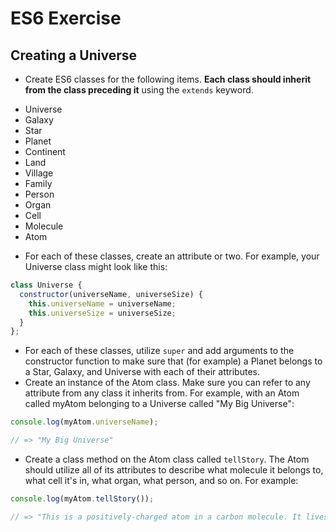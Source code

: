 # ES6 Exercise

## Creating a Universe

* Create ES6 classes for the following items. **Each class should inherit from the class preceding it** using the `extends` keyword.
 - Universe
 - Galaxy
 - Star
 - Planet
 - Continent
 - Land
 - Village
 - Family
 - Person
 - Organ
 - Cell
 - Molecule
 - Atom
* For each of these classes, create an attribute or two. For example, your Universe class might look like this:

```js
class Universe {
  constructor(universeName, universeSize) {
    this.universeName = universeName;
    this.universeSize = universeSize;
  }
};
```
* For each of these classes, utilize `super` and add arguments to the constructor function to make sure that (for example) a Planet belongs to a Star, Galaxy, and Universe with each of their attributes.
* Create an instance of the Atom class. Make sure you can refer to any attribute from any class it inherits from. For example, with an Atom called myAtom belonging to a Universe called "My Big Universe":

```js
console.log(myAtom.universeName);

// => "My Big Universe"
```
* Create a class method on the Atom class called `tellStory`. The Atom should utilize all of its attributes to describe what molecule it belongs to, what cell it's in, what organ, what person, and so on. For example:

```js
console.log(myAtom.tellStory());

// => "This is a positively-charged atom in a carbon molecule. It lives in a muscle cell in the stomach of Peter. Peter belongs to the Peterson family in the village of Troy. The village of Troy is in a green land on the continent of Tropico. The continent of Tropico is on a hot planet orbiting a star that's 3 billion years old. This star is part of the Root Beer Galaxy in My Big Universe."
```
